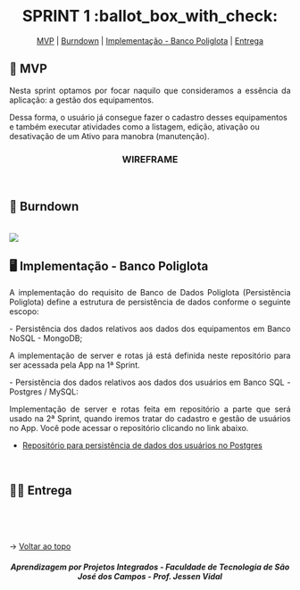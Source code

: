 
<br id="topo">
 
<h1 align="center"> SPRINT 1 :ballot_box_with_check: </h1>

<p align="center">
    <a href="#mvp">MVP</a> | 
    <a href="#burndown">Burndown</a> | 
    <a href="#poliglota">Implementação - Banco Poliglota</a> | 
    <a href="#entrega">Entrega</a> 
</p>

<span id="mvp">
 
## :rocket: MVP 
<p align="justify">Nesta sprint optamos por focar naquilo que consideramos a essência da aplicação: a gestão dos equipamentos.</p>

<p>Dessa forma, o usuário já consegue fazer o cadastro desses equipamentos e também executar atividades como a listagem, edição, ativação ou desativação de um Ativo para manobra (manutenção).</p>
  
<h3 align="center" id="wireframe"> WIREFRAME </h3>
<p align="center">
</p>
</br
  
<span id="burndown">
 
## :pushpin: Burndown
<!--<p align="center"> <img src = "../images/Burndown%201ª%20Sprint.jpeg"></p>-->
<br>

 <img src="https://github.com/peonia-api/API_5_Semestre/blob/main/images/Burndown%201ª%20Sprint.jpeg"/>

 <span id="poliglota">

## 🖥️ Implementação - Banco Poliglota
<p align="justify">A implementação do requisito de Banco de Dados Poliglota (Persistência Poliglota) define a estrutura de persistência de dados conforme o seguinte escopo:</p>

<p align="justify"> - Persistência dos dados relativos aos dados dos equipamentos em Banco NoSQL - MongoDB;</p>

<p align="justify"> A implementação de server e rotas já está definida neste repositório para ser acessada pela App na 1ª Sprint.</p>

<p align="justify"> - Persistência dos dados relativos aos dados dos usuários em Banco SQL - Postgres / MySQL:</p>

<p align="justify"> Implementação de server e rotas feita em repositório a parte que será usado na 2ª Sprint, quando iremos tratar do cadastro e gestão de usuários no App. Você pode acessar o repositório clicando no link abaixo.</p>

- [Repositório para persistência de dados dos usuários no Postgres](https://github.com/RenanVitor/poliglotaMySQL/tree/main)
<br>
  
 <span id="entrega">
 
## 👩‍💻 Entrega
<p align="center">
<br>

</p>
<br>
   
  → [Voltar ao topo](#topo)

<h5 align="center"> Aprendizagem por Projetos Integrados - Faculdade de Tecnologia de São José dos Campos - Prof. Jessen Vidal </h5>
